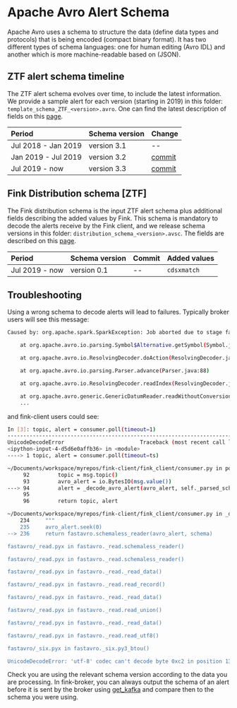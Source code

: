 # Apache Avro Alert Schema

Apache Avro uses a schema to structure the data (define data types and protocols) that is being encoded (compact binary format). It has two different types of schema languages: one for human editing (Avro IDL) and another which is more machine-readable based on (JSON).


## ZTF alert schema timeline

The ZTF alert schema evolves over time, to include the latest information. We provide a sample alert for each version (starting in 2019) in this folder: `template_schema_ZTF_<version>.avro`. One can find the latest description of fields on this [page](https://zwickytransientfacility.github.io/ztf-avro-alert/). 

| Period | Schema version | Change |
|:--------|:-------|:-------|
| Jul 2018 - Jan 2019 | version 3.1 | -- |
| Jan 2019 - Jul 2019 | version 3.2 | [commit](https://github.com/ZwickyTransientFacility/ztf-avro-alert/commit/2b4af549fc99200e3117c24634a17b5ac04ed963) |
| Jul 2019 - now | version 3.3 | [commit](https://github.com/ZwickyTransientFacility/ztf-avro-alert/commit/a4fa6a45621ccfc11e7a38f766a05c63681fd4e3#diff-c9550d5fad73447fc24ba47f95d1c6b7) |

## Fink Distribution schema [ZTF]

The Fink distribution schema is the input ZTF alert schema plus additional fields describing the added values by Fink. This schema is mandatory to decode the alerts receive by the Fink client, and we release schema versions in this folder: `distribution_schema_<version>.avsc`. The fields are described on this [page](https://fink-broker.readthedocs.io/en/latest/science/added_values/).

| Period | Schema version | Commit | Added values |
|:--------|:-------|:-------|:-------|
| Jul 2019 - now | version 0.1 | -- | `cdsxmatch` |

## Troubleshooting

Using a wrong schema to decode alerts will lead to failures. Typically broker users will see this message:

```bash
Caused by: org.apache.spark.SparkException: Job aborted due to stage failure: Task 0 in stage 0.0 failed 1 times, most recent failure: Lost task 0.0 in stage 0.0 (TID 0, localhost, executor driver): java.lang.ArrayIndexOutOfBoundsException: -28

	at org.apache.avro.io.parsing.Symbol$Alternative.getSymbol(Symbol.java:424)

	at org.apache.avro.io.ResolvingDecoder.doAction(ResolvingDecoder.java:290)

	at org.apache.avro.io.parsing.Parser.advance(Parser.java:88)

	at org.apache.avro.io.ResolvingDecoder.readIndex(ResolvingDecoder.java:267)

	at org.apache.avro.generic.GenericDatumReader.readWithoutConversion(GenericDatumReader.java:179)
	...
```

and fink-client users could see:

```bash
In [3]: topic, alert = consumer.poll(timeout=1)
---------------------------------------------------------------------------
UnicodeDecodeError                        Traceback (most recent call last)
<ipython-input-4-d5d6e0affb36> in <module>
----> 1 topic, alert = consumer.poll(timeout=ts)

~/Documents/workspace/myrepos/fink-client/fink_client/consumer.py in poll(self, timeout)
     92         topic = msg.topic()
     93         avro_alert = io.BytesIO(msg.value())
---> 94         alert = _decode_avro_alert(avro_alert, self._parsed_schema)
     95
     96         return topic, alert

~/Documents/workspace/myrepos/fink-client/fink_client/consumer.py in _decode_avro_alert(avro_alert, schema)
    234     """
    235     avro_alert.seek(0)
--> 236     return fastavro.schemaless_reader(avro_alert, schema)

fastavro/_read.pyx in fastavro._read.schemaless_reader()

fastavro/_read.pyx in fastavro._read.schemaless_reader()

fastavro/_read.pyx in fastavro._read._read_data()

fastavro/_read.pyx in fastavro._read.read_record()

fastavro/_read.pyx in fastavro._read._read_data()

fastavro/_read.pyx in fastavro._read.read_union()

fastavro/_read.pyx in fastavro._read._read_data()

fastavro/_read.pyx in fastavro._read.read_utf8()

fastavro/_six.pyx in fastavro._six.py3_btou()

UnicodeDecodeError: 'utf-8' codec can't decode byte 0xc2 in position 13: invalid continuation byte
```

Check you are using the relevant schema version according to the data you are processing. In fink-broker, you can always output the schema of an alert before it is sent by the broker using [get_kafka](https://github.com/astrolabsoftware/fink-broker/blob/master/fink_broker/distributionUtils.py#L29) and compare then to the schema you were using.